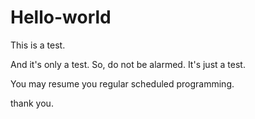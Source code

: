 # Hello-world
This is a test.

And it's only a test.  So, do not be alarmed. It's just a test.

You may resume you regular scheduled programming.

thank you.
